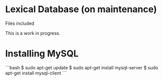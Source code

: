 # Lexical Database (on maintenance)

Files included

This is a work in progress.

# Installing MySQL

´´´bash
$ sudo apt-get update
$ sudo apt-get install mysql-server
$ sudo apt-get install mysql-client
´´´

